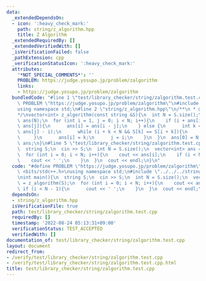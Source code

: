 ```yaml
---
data:
  _extendedDependsOn:
  - icon: ':heavy_check_mark:'
    path: string/z_algorithm.hpp
    title: Z Algorithm
  _extendedRequiredBy: []
  _extendedVerifiedWith: []
  _isVerificationFailed: false
  _pathExtension: cpp
  _verificationStatusIcon: ':heavy_check_mark:'
  attributes:
    '*NOT_SPECIAL_COMMENTS*': ''
    PROBLEM: https://judge.yosupo.jp/problem/zalgorithm
    links:
    - https://judge.yosupo.jp/problem/zalgorithm
  bundledCode: "#line 1 \"test/library_checker/string/zalgorithm.test.cpp\"\n#define\
    \ PROBLEM \"https://judge.yosupo.jp/problem/zalgorithm\"\n#include <bits/stdc++.h>\n\
    using namespace std;\n#line 2 \"string/z_algorithm.hpp\"\n/**\n * @brief Z Algorithm\n\
    */\nvector<int> z_algorithm(const string &S){\n  int N = S.size();\n  vector<int>\
    \ ans(N);\n  for (int i = 1, j = 0; i < N; i++){\n    if (i + ans[i - j] < j +\
    \ ans[j]){\n      ans[i] = ans[i - j];\n    } else {\n      int k = max(0, j +\
    \ ans[j] - i);\n      while (i + k < N && S[k] == S[i + k]){\n        k++;\n \
    \     }\n      ans[i] = k;\n      j = i;\n    }\n  }\n  ans[0] = N;\n  return\
    \ ans;\n}\n#line 5 \"test/library_checker/string/zalgorithm.test.cpp\"\nint main(){\n\
    \  string S;\n  cin >> S;\n  int N = S.size();\n  vector<int> ans = z_algorithm(S);\n\
    \  for (int i = 0; i < N; i++){\n    cout << ans[i];\n    if (i < N - 1){\n  \
    \    cout << ' ';\n    }\n  }\n  cout << endl;\n}\n"
  code: "#define PROBLEM \"https://judge.yosupo.jp/problem/zalgorithm\"\n#include\
    \ <bits/stdc++.h>\nusing namespace std;\n#include \"../../../string/z_algorithm.hpp\"\
    \nint main(){\n  string S;\n  cin >> S;\n  int N = S.size();\n  vector<int> ans\
    \ = z_algorithm(S);\n  for (int i = 0; i < N; i++){\n    cout << ans[i];\n   \
    \ if (i < N - 1){\n      cout << ' ';\n    }\n  }\n  cout << endl;\n}"
  dependsOn:
  - string/z_algorithm.hpp
  isVerificationFile: true
  path: test/library_checker/string/zalgorithm.test.cpp
  requiredBy: []
  timestamp: '2022-08-24 05:13:31+09:00'
  verificationStatus: TEST_ACCEPTED
  verifiedWith: []
documentation_of: test/library_checker/string/zalgorithm.test.cpp
layout: document
redirect_from:
- /verify/test/library_checker/string/zalgorithm.test.cpp
- /verify/test/library_checker/string/zalgorithm.test.cpp.html
title: test/library_checker/string/zalgorithm.test.cpp
---
```

